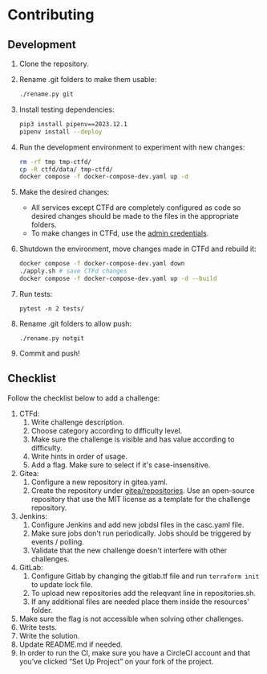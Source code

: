 # Contributing
## Development
1. Clone the repository.
2. Rename .git folders to make them usable:<br/>
    ```sh
    ./rename.py git
    ```
3. Install testing dependencies: 
    ```sh
    pip3 install pipenv==2023.12.1
    pipenv install --deploy
    ```
4. Run the development environment to experiment with new changes:
    ```sh
    rm -rf tmp tmp-ctfd/
    cp -R ctfd/data/ tmp-ctfd/
    docker compose -f docker-compose-dev.yaml up -d
    ```
5. Make the desired changes:
   * All services except CTFd are completely configured as code so desired changes should be made to the files in the appropriate folders.
   * To make changes in CTFd, use the [admin credentials](break-glass.md).

6. Shutdown the environment, move changes made in CTFd and rebuild it:
    ```sh
    docker compose -f docker-compose-dev.yaml down
    ./apply.sh # save CTFd changes
    docker compose -f docker-compose-dev.yaml up -d --build
    ```
7. Run tests:
   ```shell
   pytest -n 2 tests/
   ```
8. Rename .git folders to allow push:
    ```shell
    ./rename.py notgit
    ```
9. Commit and push!

## Checklist
Follow the checklist below to add a challenge:
  1. CTFd:
     1. Write challenge description.
     2. Choose category according to difficulty level.
     3. Make sure the challenge is visible and has value according to difficulty.
     4. Write hints in order of usage.
     5. Add a flag. Make sure to select if it's case-insensitive.
  2. Gitea:
     1. Configure a new repository in gitea.yaml.
     2. Create the repository under [gitea/repositories](gitea/repositories). Use an open-source repository that use the MIT license as a template for the challenge repository.
  3. Jenkins:
     1. Configure Jenkins and add new jobdsl files in the casc.yaml file.
     2. Make sure jobs don't run periodically. Jobs should be triggered by events / polling.
     3. Validate that the new challenge doesn't interfere with other challenges.
  4. GitLab:
     1. Configure Gitlab by changing the gitlab.tf file and run `terraform init` to update lock file.
     2. To upload new repositories add the releqvant line in repositories.sh.
     3. If any additional files are needed place them inside the resources' folder.
  5. Make sure the flag is not accessible when solving other challenges.
  6. Write tests.
  7. Write the solution.
  8. Update README.md if needed.
  9. In order to run the CI, make sure you have a CircleCI account and that you’ve clicked “Set Up Project” on your fork of the project.